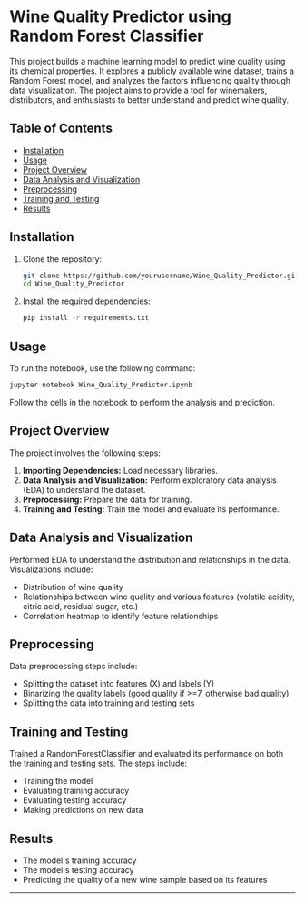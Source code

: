 
# Wine Quality Predictor using Random Forest Classifier

This project builds a machine learning model to predict wine quality using its chemical properties. It explores a publicly available wine dataset, trains a Random Forest model, and analyzes the factors influencing quality through data visualization. The project aims to provide a tool for winemakers, distributors, and enthusiasts to better understand and predict wine quality.

## Table of Contents

- [Installation](#installation)
- [Usage](#usage)
- [Project Overview](#project-overview)
- [Data Analysis and Visualization](#data-analysis-and-visualization)
- [Preprocessing](#preprocessing)
- [Training and Testing](#training-and-testing)
- [Results](#results)


## Installation

1. Clone the repository:
    ```bash
    git clone https://github.com/yourusername/Wine_Quality_Predictor.git
    cd Wine_Quality_Predictor
    ```

2. Install the required dependencies:
    ```bash
    pip install -r requirements.txt
    ```

## Usage

To run the notebook, use the following command:
```bash
jupyter notebook Wine_Quality_Predictor.ipynb
```

Follow the cells in the notebook to perform the analysis and prediction.

## Project Overview

The project involves the following steps:

1. **Importing Dependencies:** Load necessary libraries.
2. **Data Analysis and Visualization:** Perform exploratory data analysis (EDA) to understand the dataset.
3. **Preprocessing:** Prepare the data for training.
4. **Training and Testing:** Train the model and evaluate its performance.

## Data Analysis and Visualization

Performed EDA to understand the distribution and relationships in the data. Visualizations include:
- Distribution of wine quality
- Relationships between wine quality and various features (volatile acidity, citric acid, residual sugar, etc.)
- Correlation heatmap to identify feature relationships

## Preprocessing

Data preprocessing steps include:
- Splitting the dataset into features (X) and labels (Y)
- Binarizing the quality labels (good quality if >=7, otherwise bad quality)
- Splitting the data into training and testing sets

## Training and Testing

Trained a RandomForestClassifier and evaluated its performance on both the training and testing sets. The steps include:
- Training the model
- Evaluating training accuracy
- Evaluating testing accuracy
- Making predictions on new data

## Results

- The model's training accuracy
- The model's testing accuracy
- Predicting the quality of a new wine sample based on its features


---
